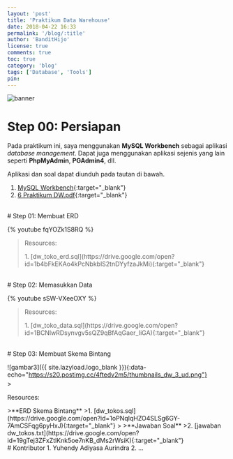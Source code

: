 ```yaml
---
layout: 'post'
title: 'Praktikum Data Warehouse'
date: 2018-04-22 16:33
permalink: '/blog/:title'
author: 'BanditHijo'
license: true
comments: true
toc: true
category: 'blog'
tags: ['Database', 'Tools']
pin:
---
```


<!-- BANNER OF THE POST -->
<img class="post-body-img" src="{{ site.lazyload.logo_blank_banner }}" data-echo="https://s20.postimg.cc/xv6bxotfx/banner_post_04.png" alt="banner">

# Step 00: Persiapan

Pada praktikum ini, saya menggunakan **MySQL Workbench** sebagai aplikasi *database management*. Dapat juga menggunakan aplikasi sejenis yang lain seperti **PhpMyAdmin**, **PGAdmin4**, dll.

Aplikasi dan soal dapat diunduh pada tautan di bawah.

1. [MySQL Workbench](https://dev.mysql.com/downloads/workbench/){:target="_blank"}
2. [6 Praktikum DW.pdf](https://drive.google.com/open?id=1ZQmxgNFR4uoVPP3pc3FwG5b45ipc5wg1){:target="_blank"}


<br>
# Step 01: Membuat ERD

{% youtube fqYOZk1S8RQ %}

><p class="title-quote">Resources:</p>
>1. [dw_toko_erd.sql](https://drive.google.com/open?id=1b4bFkEKAo4kPcNbkblS2tnDYyfzaJkMi){:target="_blank"}

<br>
# Step 02: Memasukkan Data

{% youtube sSW-VXeeOXY %}

><p class="title-quote">Resources:</p>
>1. [dw_toko_data.sql](https://drive.google.com/open?id=1BCNlwRDsynvgv5sQZ9qBfAqGaer_IiGA){:target="_blank"}

<br>
# Step 03: Membuat Skema Bintang

![gambar3]({{ site.lazyload.logo_blank }}){:data-echo="https://s20.postimg.cc/4ftedv2m5/thumbnails_dw_3_ud.png"}
<div style="margin-top:-10px;"></div>
><p class="title-quote">Resources:</p>
>**ERD Skema Bintang**
>1. [dw_tokos.sql](https://drive.google.com/open?id=1oPNqIqHZO4SLSg6GY-7AmCSFqg6pyHxJ){:target="_blank"}
>
>**Jawaban Soal**
>2. [jawaban dw_tokos.txt](https://drive.google.com/open?id=19gTej3ZFxZtlKnk5oe7nKB_dMs2rWsiK){:target="_blank"}

<br>
# Kontributor
1. Yuhendy Adiyasa Aurindra
2. ...

<br>
